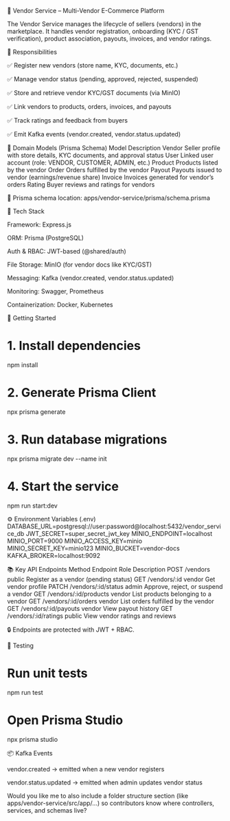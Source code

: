 🛒 Vendor Service – Multi-Vendor E-Commerce Platform

The Vendor Service manages the lifecycle of sellers (vendors) in the marketplace. It handles vendor registration, onboarding (KYC / GST verification), product association, payouts, invoices, and vendor ratings.

📌 Responsibilities

✅ Register new vendors (store name, KYC, documents, etc.)

✅ Manage vendor status (pending, approved, rejected, suspended)

✅ Store and retrieve vendor KYC/GST documents (via MinIO)

✅ Link vendors to products, orders, invoices, and payouts

✅ Track ratings and feedback from buyers

✅ Emit Kafka events (vendor.created, vendor.status.updated)

🧠 Domain Models (Prisma Schema)
Model	Description
Vendor	Seller profile with store details, KYC documents, and approval status
User	Linked user account (role: VENDOR, CUSTOMER, ADMIN, etc.)
Product	Products listed by the vendor
Order	Orders fulfilled by the vendor
Payout	Payouts issued to vendor (earnings/revenue share)
Invoice	Invoices generated for vendor’s orders
Rating	Buyer reviews and ratings for vendors

📄 Prisma schema location:
apps/vendor-service/prisma/schema.prisma

🧱 Tech Stack

Framework: Express.js

ORM: Prisma (PostgreSQL)

Auth & RBAC: JWT-based (@shared/auth)

File Storage: MinIO (for vendor docs like KYC/GST)

Messaging: Kafka (vendor.created, vendor.status.updated)

Monitoring: Swagger, Prometheus

Containerization: Docker, Kubernetes

🚀 Getting Started
# 1. Install dependencies
npm install

# 2. Generate Prisma Client
npx prisma generate

# 3. Run database migrations
npx prisma migrate dev --name init

# 4. Start the service
npm run start:dev

⚙️ Environment Variables (.env)
DATABASE_URL=postgresql://user:password@localhost:5432/vendor_service_db
JWT_SECRET=super_secret_jwt_key
MINIO_ENDPOINT=localhost
MINIO_PORT=9000
MINIO_ACCESS_KEY=minio
MINIO_SECRET_KEY=minio123
MINIO_BUCKET=vendor-docs
KAFKA_BROKER=localhost:9092

📚 Key API Endpoints
Method	Endpoint	Role	Description
POST	/vendors	public	Register as a vendor (pending status)
GET	/vendors/:id	vendor	Get vendor profile
PATCH	/vendors/:id/status	admin	Approve, reject, or suspend a vendor
GET	/vendors/:id/products	vendor	List products belonging to a vendor
GET	/vendors/:id/orders	vendor	List orders fulfilled by the vendor
GET	/vendors/:id/payouts	vendor	View payout history
GET	/vendors/:id/ratings	public	View vendor ratings and reviews

🔒 Endpoints are protected with JWT + RBAC.

🧪 Testing
# Run unit tests
npm run test

# Open Prisma Studio
npx prisma studio

📦 Kafka Events

vendor.created → emitted when a new vendor registers

vendor.status.updated → emitted when admin updates vendor status

Would you like me to also include a folder structure section (like apps/vendor-service/src/app/...) so contributors know where controllers, services, and schemas live?
